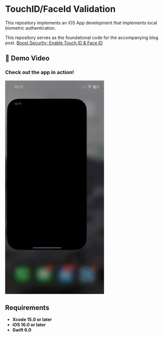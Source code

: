 
# TouchID/FaceId Validation
This repository implements an iOS App development that implements local biometric authentication.

This repository serves as the foundational code for the accompanying blog post. [Boost Security: Enable Touch ID & Face ID](https://javios.eu/swift/boost-security-enable-touch-id-face-id/)

## 🎥 Demo Video

### Check out the app in action!
![CombineAPIRrest Sample App review](media/review.gif)

## Requirements

- **Xcode 15.0 or later**
- **iOS 16.0 or later**
- **Swift 6.0**
